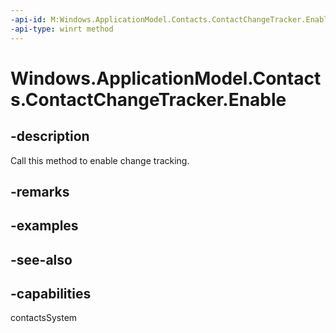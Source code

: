 ```yaml
---
-api-id: M:Windows.ApplicationModel.Contacts.ContactChangeTracker.Enable
-api-type: winrt method
---
```


<!-- Method syntax
public void Enable()
-->

# Windows.ApplicationModel.Contacts.ContactChangeTracker.Enable

## -description
Call this method to enable change tracking.

## -remarks

## -examples

## -see-also

## -capabilities
contactsSystem
